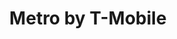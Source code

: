 ---
title: "Metro by T-Mobile"
url: /bossier-city/metro-by-t-mobile-benton-road/
shop: mobile phone
---